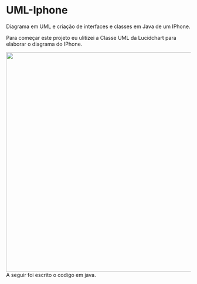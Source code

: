 # UML-Iphone
Diagrama em UML e criação de interfaces e classes em Java de um IPhone.

Para começar este projeto eu ulitizei a Classe UML da Lucidchart para elaborar o diagrama do IPhone.

<img src="https://github.com/vverdum/UML-Iphone/assets/157656254/0da17fd4-85d9-4c4d-8cfe-6b45f30b51b1" style="width: 600px;">
A seguir foi escrito o codigo em java. 
